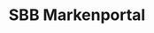 ---
layout: redirect.njk
permalink: false
hideInSitemap: true
tags: level3
key: portal_de
title: SBB Markenportal
redirect: https://brand.sbb.ch/
parent: brand_de
external: true
order: 1
---